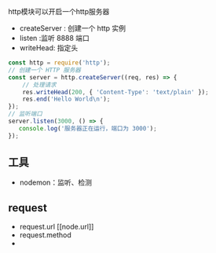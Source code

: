 http模块可以开启一个http服务器

- createServer : 创建一个 http 实例
- listen :监听 8888 端口
- writeHead: 指定头


```js
const http = require('http');
// 创建一个 HTTP 服务器
const server = http.createServer((req, res) => {
    // 处理请求
    res.writeHead(200, { 'Content-Type': 'text/plain' });
    res.end('Hello World\n');
});
// 监听端口
server.listen(3000, () => {
   console.log('服务器正在运行，端口为 3000');
});
```

## 工具

- nodemon：监听、检测

## request

- request.url [[node.url]]
- request.method
- 